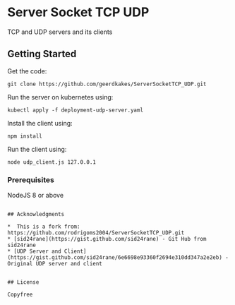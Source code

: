 # Server Socket TCP UDP


TCP and UDP servers and its clients

## Getting Started

Get the code:
```
git clone https://github.com/geerdkakes/ServerSocketTCP_UDP.git
```

Run the server on kubernetes using:

```
kubectl apply -f deployment-udp-server.yaml
```

Install the client using:

```
npm install
```

Run the client using:
```
node udp_client.js 127.0.0.1
```


### Prerequisites

NodeJS 8 or above



```

## Acknowledgments

*  This is a fork from: https://github.com/rodrigoms2004/ServerSocketTCP_UDP.git
* [sid24rane](https://gist.github.com/sid24rane) - Git Hub from sid24rane
* [UDP Server and Client](https://gist.github.com/sid24rane/6e6698e93360f2694e310dd347a2e2eb) - Original UDP server and client


## License

Copyfree
